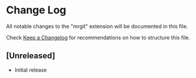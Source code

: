 # Change Log
All notable changes to the "mrgit" extension will be documented in this file.

Check [Keep a Changelog](http://keepachangelog.com/) for recommendations on how to structure this file.

## [Unreleased]
- Initial release